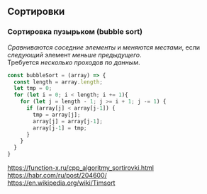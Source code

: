 ## Сортировки

### Сортировка пузырьком (bubble sort)

*Cравниваются соседние элементы* и *меняются местами*, если *следующий* элемент *меньше предыдущего*.  
Требуется *несколько проходов по данным*.

```js
const bubbleSort = (array) => {
  const length = array.length;
  let tmp = 0;
  for (let i = 0; i < length; i += 1){
    for (let j = length - 1; j >= i + 1; j -= 1) {
      if (array[j] < array[j-1]) {
        tmp = array[j];
        array[j] = array[j-1];
        array[j-1] = tmp;
      }
    }
  }
}
```

https://function-x.ru/cpp_algoritmy_sortirovki.html  
https://habr.com/ru/post/204600/  
https://en.wikipedia.org/wiki/Timsort  

